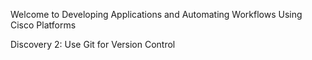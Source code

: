 Welcome to Developing Applications and Automating Workflows Using Cisco Platforms

Discovery 2:  Use Git for Version Control
